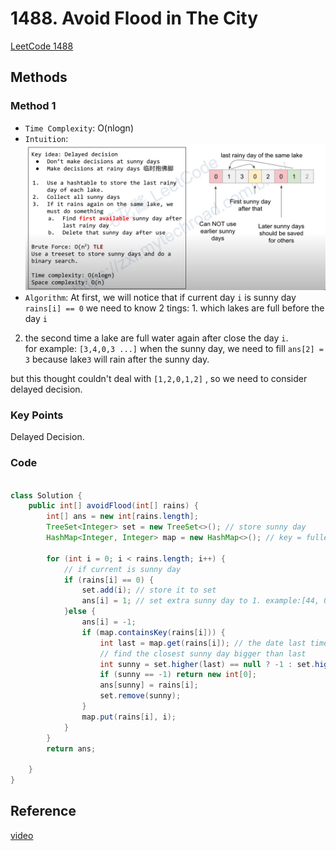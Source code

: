 # 1488. Avoid Flood in The City

[LeetCode 1488](https://leetcode.com/problems/avoid-flood-in-the-city/)


## Methods

### Method 1
* `Time Complexity`: O(nlogn)
* `Intuition`: 
    ![](../../../Image/AvoidFloodintheCity.png)
* `Algorithm`: 
At first, we will notice that if current day `i` is sunny day `rains[i] == 0` we need to know 2 tings: 1. which lakes are full before the day `i`
2. the second time a lake are full water again after close the day `i`.  
for example: `[3,4,0,3 ...]` when the sunny day, we need to fill `ans[2] = 3` because lake`3` will rain after the sunny day.

but this thought couldn't deal with `[1,2,0,1,2]` , so we need to consider delayed decision. 


### Key Points
Delayed Decision. 

### Code
```java

class Solution {
    public int[] avoidFlood(int[] rains) {
        int[] ans = new int[rains.length]; 
        TreeSet<Integer> set = new TreeSet<>(); // store sunny day      
        HashMap<Integer, Integer> map = new HashMap<>(); // key = fulled lake(rains[i]), value = the date last time this lake is full  
        
        for (int i = 0; i < rains.length; i++) {
            // if current is sunny day 
            if (rains[i] == 0) {
                set.add(i); // store it to set 
                ans[i] = 1; // set extra sunny day to 1. example:[44, 0,0,0,44] we need return [-1, 44, 1,1,-1].
            }else {
                ans[i] = -1;
                if (map.containsKey(rains[i])) {
                    int last = map.get(rains[i]); // the date last time this lake is full
                    // find the closest sunny day bigger than last 
                    int sunny = set.higher(last) == null ? -1 : set.higher(last); 
                    if (sunny == -1) return new int[0];
                    ans[sunny] = rains[i]; 
                    set.remove(sunny); 
                }
                map.put(rains[i], i); 
            }
        }
        return ans;
        
    }
}

```


## Reference
[video](https://www.youtube.com/watch?v=8sxeQyumrYc)